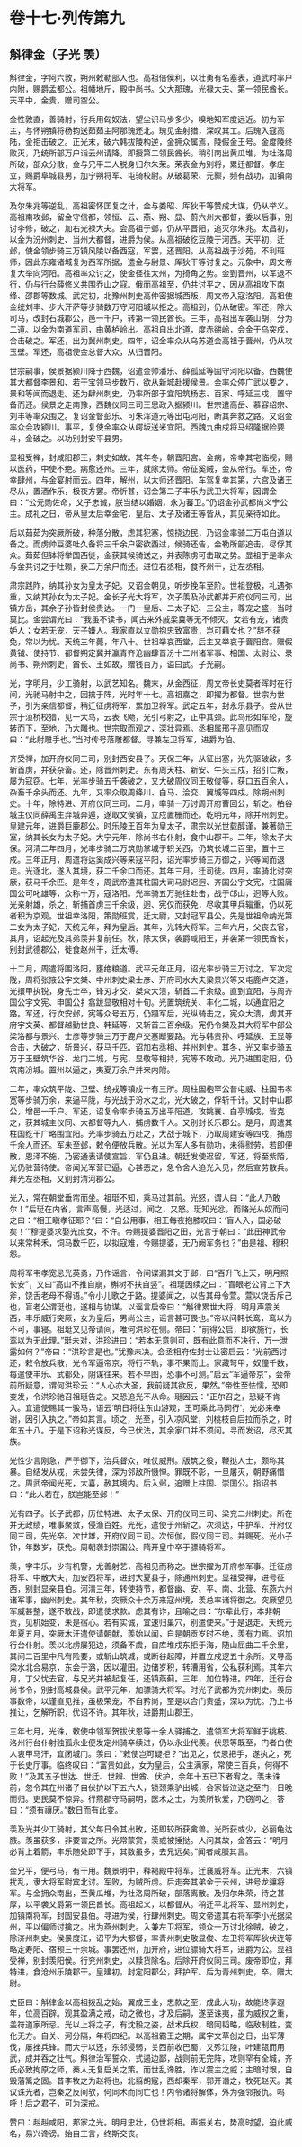 # 卷十七·列传第九

## 斛律金（子光 羡）

斛律金，字阿六敦，朔州敕勒部人也。高祖倍侯利，以壮勇有名塞表，道武时率户内附，赐爵孟都公。祖幡地斤，殿中尚书。父大那瑰，光禄大夫、第一领民酋长。天平中，金贵，赠司空公。

金性敦直，善骑射，行兵用匈奴法，望尘识马步多少，嗅地知军度远近。初为军主，与怀朔镇将杨钧送茹茹主阿那瑰还北。瑰见金射猎，深叹其工。后瑰入寇高陆，金拒击破之。正光末，破六韩拔陵构逆，金拥众属焉，陵假金王号。金度陵终败灭，乃统所部万户诣云州请降，即授第二领民酋长。稍引南出黄瓜堆，为杜洛周所破，部众分散，金与兄平二人脱身归尔朱荣。荣表金为别将，累迁都督。孝庄立，赐爵阜城县男，加宁朔将军、屯骑校尉。从破葛荣、元颢，频有战功，加镇南大将军。

及尔朱兆等逆乱，高祖密怀匡复之计，金与娄昭、厍狄干等赞成大谋，仍从举义。高祖南攻邺，留金守信都，领恒、云、燕、朔、显、蔚六州大都督，委以后事，别讨李修，破之，加右光禄大夫。会高祖于邺，仍从平晋阳，追灭尔朱兆。太昌初，以金为汾州刺史、当州大都督，进爵为侯。从高祖破纥豆陵于河西。天平初，迁邺，使金领步骑三万镇风陵以备西寇，军罢，还晋阳。从高祖战于沙苑，不利班师，因此东雍诸城复为西军所据，遣金与尉景、厍狄干等讨复之。元象中，周文帝复大举向河阳。高祖率众讨之，使金径往太州，为掎角之势。金到晋州，以军退不行，仍与行台薛修义共围乔山之寇。俄而高祖至，仍共讨平之，因从高祖攻下南绛、邵郡等数城。武定初，北豫州刺史高仲密据城西叛，周文帝入寇洛阳。高祖使金统刘丰、步大汗萨等步骑数万守河阳城以拒之。高祖到，仍从破密。军还，除大司马，改封石城郡公，邑一千户，转第一领民酋长。三年，高祖出军袭山胡，分为二道。以金为南道军司，由黄栌岭出。高祖自出北道，度赤谼岭，会金于乌突戍，合击破之。军还，出为冀州刺史。四年，诏金率众从乌苏道会高祖于晋州，仍从攻玉壁。军还，高祖使金总督大众，从归晋阳。

世宗嗣事，侯景据颍川降于西魏，诏遣金帅潘乐、薛孤延等固守河阳以备。西魏使其大都督李景和、若干宝领马步数万，欲从新城赴援侯景。金率众停广武以要之，景和等闻而退走。还为肆州刺史，仍率所部于宜阳筑杨志、百家、呼延三戍，置守备而还。侯景之走南豫，西魏仪同三司王思政入据颍川。世宗遣高岳、慕容绍宗、刘丰等率众围之。复诏金督彭乐、可朱浑道元等出屯河阳，断其奔救之路。又诏金率众会攻颍川。事平，复使金率众从崿坂送米宜阳。西魏九曲戍将马绍隆据险要斗，金破之。以功别封安平县男。

显祖受禅，封咸阳郡王，刺史如故。其年冬，朝晋阳宫。金病，帝幸其宅临视，赐以医药，中使不绝。病愈还州。三年，就除太师。帝征奚贼，金从帝行。军还，帝幸肆州，与金宴射而去。四年，解州，以太师还晋阳。车驾复幸其第，六宫及诸王尽从，置酒作乐，极夜方罢。帝忻甚，诏金第二子丰乐为武卫大将军，因谓金曰：“公元勋佐命，父子忠诚，朕当结以婚姻，永为蕃卫。”仍诏金孙武都尚义宁公主。成礼之日，帝从皇太后幸金宅，皇后、太子及诸王等皆从，其见亲待如此。

后以茹茹为突厥所破，种落分散，虑其犯塞，惊挠边民，乃诏金率骑二万屯白道以备之。而虏帅豆婆吐久备将三千余户密欲西过，候骑还告，金勒所部追击，尽俘其众。茹茹但钵将举国西徙，金获其候骑送之，并表陈虏可击取之势。显祖于是率众与金共讨之于吐赖，获二万余户而还。进位右丞相，食齐州干，迁左丞相。

肃宗践阼，纳其孙女为皇太子妃。又诏金朝见，听步挽车至阶。世祖登极，礼遇弥重，又纳其孙女为太子妃。金长子光大将军，次子羡及孙武都并开府仪同三司，出镇方岳，其余子孙皆封侯贵达。一门一皇后、二太子妃、三公主，尊宠之盛，当时莫比。金尝谓光曰：“我虽不读书，闻古来外戚梁冀等无不倾灭。女若有宠，诸贵妒人；女若无宠，天子嫌人。我家直以立勋抱忠致富贵，岂可藉女也？”辞不获免，常以为忧。天统三年薨，年八十。世祖举哀西堂，后主又举哀于晋阳宫。赠假黄钺、使持节、都督朔定冀并瀛青齐沧幽肆晋汾十二州诸军事、相国、太尉公、录尚书、朔州刺史，酋长、王如故，赠钱百万，谥曰武。子光嗣。

光，字明月，少工骑射，以武艺知名。魏末，从金西征，周文帝长史莫者晖时在行间，光驰马射中之，因擒于阵，光时年十七。高祖嘉之，即擢为都督。世宗为世子，引为亲信都督，稍迁征虏将军，累加卫将军。武定五年，封永乐县子。尝从世宗于洹桥校猎，见一大鸟，云表飞飏，光引弓射之，正中其颈。此鸟形如车轮，旋转而下，至地，乃大雕也。世宗取而观之，深壮异焉。丞相属邢子高见而叹曰：“此射雕手也。”当时传号落雕都督。寻兼左卫将军，进爵为伯。

齐受禅，加开府仪同三司，别封西安县子。天保三年，从征出塞，光先驱破敌，多斩首虏，并获杂畜。还，除晋州刺史。东有周天柱、新安、牛头三戍，招引亡叛，屡为寇窃。七年，光率步骑五千袭破之，又大破周仪同王敬俊等，获口五百余人，杂畜千余头而还。九年，又率众取周绛川、白马、浍交、翼城等四戍。除朔州刺史。十年，除特进、开府仪同三司。二月，率骑一万讨周开府曹回公，斩之。柏谷城主仪同薛禹生弃城奔遁，遂取文侯镇，立戍置栅而还。乾明元年，除并州刺史。皇建元年，进爵巨鹿郡公。时乐陵王百年为皇太子，肃宗以光世载醇谨，兼著勋王室，纳其长女为太子妃。大宁元年，除尚书右仆射，食中山郡干。二年，除太子太保。河清二年四月，光率步骑二万筑勋掌城于轵关西，仍筑长城二百里，置十三戍。三年正月，周遣将达奚成兴等来寇平阳，诏光率步骑三万御之，兴等闻而退走。光逐北，遂入其境，获二千余口而还。其年三月，迁司徒。四月，率骑北讨突厥，获马千余匹。是年冬，周武帝遣其柱国大司马尉迟迥、齐国公宇文宪，柱国庸国公可叱雄等，众称十万，寇洛阳。光率骑五万驰往赴击，战于邙山，迥等大败。光亲射雄，杀之，斩捕首虏三千余级，迥、宪仅而获免，尽收其甲兵辎重，仍以死者积为京观。世祖幸洛阳，策勋班赏，迁太尉，又封冠军县公。先是世祖命纳光第二女为太子妃，天统元年，拜为皇后。其年，光转大将军。三年六月，父丧去官，其月，诏起光及其弟羡并复前任。秋，除太保，袭爵咸阳王，并袭第一领民酋长，别封武德郡公，徙食赵州干，迁太傅。

十二月，周遣将围洛阳，壅绝粮道。武平元年正月，诏光率步骑三万讨之。军次定陇，周将张掖公宇文桀、中州刺史梁士彦、开府司水大夫梁景兴等又屯鹿卢交道，光擐甲执锐，身先士卒，锋刃才交，桀众大溃，斩首二千余级。直到宜阳，与周齐国公宇文宪、申国公扌翕跋显敬相对十旬。光置筑统关、丰化二城，以通宜阳之路。军还，行次安邺，宪等众号五万，仍蹑军后，光纵骑击之，宪众大溃，虏其开府宇文英、都督越勤世良、韩延等，又斩首三百余级。宪仍令桀及其大将军中部公梁洛都与景兴、士彦等步骑三万于鹿卢交塞断要路。光与韩贵孙、呼延族、王显等合击，大破之，斩景兴，获马千匹。诏加右丞相、并州刺史。其冬，光又率步骑五万于玉壁筑华谷、龙门二城，与宪、显敬等相持，宪等不敢动。光乃进围定阳，仍筑南汾城。置州以逼之，夷夏万余户并来内附。

二年，率众筑平陇、卫壁、统戎等镇戍十有三所。周柱国枹罕公普屯威、柱国韦孝宽等步骑万余，来逼平陇，与光战于汾水之北，光大破之，俘斩千计。又封中山郡公，增邑一千户。军还，诏复令率步骑五万出平阳道，攻姚襄、白亭城戍，皆克之，获其城主仪同、大都督等九人，捕虏数千人。又别封长乐郡公。是月，周遣其柱国纥干广略围宜阳。光率步骑五万赴之，大战于城下，乃取周建安等四戍，捕虏千余人而还。军未至邺，敕令便放兵散。光以为军人多有勋功，未得慰劳，若即便散，恩泽不施，乃密通表请使宣旨，军仍且进。朝廷发使迟留，军还，将至紫陌，光仍驻营待使。帝闻光军营已逼，心甚恶之，急令舍人追光入见，然后宣劳散兵。拜光左丞相，又别封清河郡公。

光入，常在朝堂垂帘而坐。祖珽不知，乘马过其前。光怒，谓人曰：“此人乃敢尔！”后珽在内省，言声高慢，光适过，闻之，又怒。珽知光忿，而赂光从奴而问之曰：“相王瞋孝征耶？”曰：“自公用事，相王每夜抱膝叹曰：‘盲人入，国必破矣！’”穆提婆求娶光庶女，不许。帝赐提婆晋阳之田，光言于朝曰：“此田神武帝以来常种禾，饲马数千匹，以拟寇难，今赐提婆，无乃阙军务也？”由是祖、穆积怨。

周将军韦孝宽忌光英勇，乃作谣言，令间谍漏其文于邺，曰“百升飞上天，明月照长安”，又曰“高山不推自崩，槲树不扶自竖”。祖珽因续之曰：“盲眼老公背上下大斧，饶舌老母不得语。”令小儿歌之于路。提婆闻之，以告其母令萱。萱以饶舌斥己也，盲老公谓珽也，遂相与协谋，以谣言启帝曰：“斛律累世大将，明月声震关西，丰乐威行突厥，女为皇后，男尚公主，谣言甚可畏也。”帝以问韩长鸾，鸾以为不可，事寝。祖珽又见帝请间，唯何洪珍在侧。帝曰：“前得公启，即欲施行，长鸾以为无此理。”珽未对，洪珍进曰：“若本无意则可，既有此意而不决行，万一泄露如何？”帝曰：“洪珍言是也。”犹豫未决。会丞相府佐封士让密启云：“光前西讨还，敕令放兵散，光令军逼帝京，将行不轨，事不果而止。家藏弩甲，奴僮千数，每遣使丰乐、武都处，阴谋往来。若不早图，恐事不可测。”启云“军逼帝京”，会帝前所疑意，谓何洪珍云：“人心亦大圣，我前疑其欲反，果然。”帝性至怯懦，恐即变发，令洪珍驰召祖珽告之。又恐追光不从命。珽因云：“正尔召之，恐疑不肯入。宜遣使赐其一骏马，语云‘明日将往东山游观，王可乘此马同行’，光必来奉谢，因引入执之。”帝如其言。顷之，光至，引入凉风堂，刘桃枝自后拉而杀之，时年五十八。于是下诏称光谋反，今已伏法，其余家口并不须问。寻而发诏，尽灭其族。

光性少言刚急，严于御下，治兵督众，唯仗威刑。版筑之役，鞭挞人士，颇称其暴。自结发从戎，未尝失律，深为邻敌所慑惮。罪既不彰，一旦屠灭，朝野痛惜之。周武帝闻光死，大喜，赦其境内。后入邺，追赠上柱国、崇国公。指诏书曰：“此人若在，朕岂能至邺！”

光有四子。长子武都，历位特进、太子太保、开府仪同三司、梁兖二州刺史。所在并无政绩，唯事聚敛，侵渔百姓。光死，遣使于州斩之。次须达，中护军、开府仪同三司，先光卒。次世雄，开府仪同三司。次恒伽，假仪同三司。并赐死。光小子钟，年数岁，获免。周朝袭封崇国公。隋开皇中卒于骠骑将军。

羡，字丰乐，少有机警，尤善射艺，高祖见而称之。世宗擢为开府参军事。迁征虏将军、中散大夫，加安西将军，进封大夏县子，除通州刺史。显祖受禅，进号征西，别封显亲县伯。河清三年，转使持节，都督幽、安、平、南、北营、东燕六州诸军事，幽州刺史。其年秋，突厥众十余万来寇州境，羡总率诸将御之。突厥望见军威甚整，遂不敢战，即遣使求款。虑其有诈，且喻之曰：“尔辈此行，本非朝贡，见机始变，未是宿心。若有实诚，宜速归巢穴，别遣使来。”于是退走。天统元年夏五月，突厥木汗遣使请朝献，羡始以闻，自是朝贡岁时不绝，羡有力焉。诏加行台仆射。羡以北虏屡犯边，须备不虞，自库堆戍东拒于海，随山屈曲二千余里，其间二百里中凡有险要，或斩山筑城，或断谷起障，并置立戍逻五十余所。又导高梁水北合易京，东会于潞，因以灌田。边储岁积，转漕用省，公私获利焉。其年六月，丁父忧去官，与兄光并被起复任，还镇燕蓟。三年，加位特进。四年，迁行台尚书令，别封高城县侯。武平元年，加骠骑大将军。时光子武都为兖州刺史。羡历事数帝，以谨直见推，虽极荣宠，不自矜尚，至是以合门贵盛，深以为忧。乃上书推让，乞解所职，优诏不许。其年秋，进爵荆山郡王。

三年七月，光诛，敕使中领军贺拔伏恩等十余人驿捕之。遣领军大将军鲜于桃枝、洛州行台仆射独孤永业便发定州骑卒续进，仍以永业代羡。伏恩等既至，门者白使人衷甲马汗，宜闭城门。羡曰：“敕使岂可疑拒？”出见之，伏恩把手，遂执之，死于长史厅事。临终叹曰：“富贵如此，女为皇后，公主满家，常使三百兵，何得不败！”及其五子世达、世迁、世辨、世酋、伏护，余年十五已下者宥之。羡未诛前，忽令其在州诸子自伏护以下五六人，锁颈乘驴出城，合家皆泣送之至门，日晚而归。吏民莫不惊异。行燕郡守马嗣明，医术之士，为羡所钦爱，乃窃问之，答曰：“须有禳厌。”数日而有此变。

羡及光并少工骑射，其父每日令其出畋，还即较所获禽兽。光所获或少，必丽龟达腋。羡虽获多，非要害之所。光常蒙赏，羡或被捶挞。人问其故，金答云：“明月必背上着箭，丰乐随处即下手，其数虽多，去兄远矣。”闻者咸服其言。

金兄平，便弓马，有干用。魏景明中，释褐殿中将军，迁襄威将军。正光末，六镇扰乱，隶大将军尉宾北讨。军败，为贼所虏。后走奔其弟金于云州，进号龙骧将军。与金拥众南出，至黄瓜堆，为杜洛周所破，部落离散。及归尔朱荣，待之甚厚，以平袭父爵第一领民酋长。高祖起义，以都督从。稍迁平北将军、显州刺史，加镇南将军，封固安县伯。寻进为侯，行肆州刺史。周文帝遣其右将军李小光据梁州，平以偏师讨擒之。出为燕州刺史。入兼左卫将军，领众一万讨北徐贼，破之，除济州刺史。侯景度江，诏平为大都督，率青州刺史敬显俊、左卫将军厍狄伏连等略定寿阳、宿预三十余城。事罢还州，加开府，进位骠骑大将军，进爵为公。显祖受禅，别封羡阳侯。行兖州刺史，以黩货除名。后除开府仪同三司。废帝即位，拜特进，食沧州乐陵郡干。皇建初，封定阳郡公，拜护军。后为青州刺史，卒。赠太尉。

史臣曰：斛律金以高祖拨乱之始，翼成王业，忠款之至，成此大功，故能终享遐年，位高百辟。观其盈满之戒，动之微也，才及后嗣，遂至诛夷，虽为威权之重，盖符道家所忌。光以上将之子，有沈毅之姿，战术兵权，暗同韬略，临敌制胜，变化无方。自关、河分隔，年将四纪。以高祖霸王之期，属宇文草创之日，出军薄伐，屡挫兵锋。而大宁以还，东邻浸弱，关西前收巴蜀，又殄江陵，叶建瓴而用武，成并吞之壮气。斛律治军誓众，式遏边鄙，战则前无完阵，攻则罕有全城，齐氏必致拘原之师，秦人无复启关之策。而世乱谗胜，诈以震主之威；主暗时艰，自毁藩篱之固。昔李牧之为赵将也，北翦胡寇，西却秦军，郭开谮之，牧死赵灭。其议诛光者，岂秦之反间欤，何同术而同亡也！内令诸将解体，外为强邻报仇。呜呼！后之君子，可为深戒。

赞曰：赳赳咸阳，邦家之光。明月忠壮，仍世将相。声振关右，势高时望。迫此威名，易兴谗谤。始自工言，终斯交丧。
